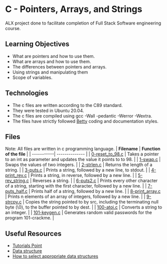 # C - Pointers, Arrays, and Strings
ALX project done to facilitate completion of Full Stack Software engineering course.

## Learning Objectives
* What are pointers and how to use them.
* What are arrays and how to use them.
* The differences between pointers and arrays.
* Using strings and  manipulating them
* Scope of variables.

## Technologies
* The c files are written according to the C89 standard.
* They were tested in Ubuntu 20.04.
* The c files are compiled using gcc -Wall -pedantic -Werror -Wextra.
* The files have strictly followed [Betty](https://github.com/holbertonschool/Betty) coding and documentation styles.

## Files
Note: All files are written in c programming language.
| **Filename** | **Function of the file** |
| -----------| -------------- |
| [0-reset_to_98.c](https://github.com/MamaiTheCoder/alx-low_level_programming/blob/master/0x05-pointers_arrays_strings/0-reset_to_98.c) | Takes a pointer to an int as parameter and updates the value it points to to 98. |
| [1-swap.c](https://github.com/MamaiTheCoder/alx-low_level_programming/blob/master/0x05-pointers_arrays_strings/1-swap.c) | Swaps the values of two integers. |
| [2-strlen.c](https://github.com/MamaiTheCoder/alx-low_level_programming/blob/master/0x05-pointers_arrays_strings/2-strlen.c) | Returns the length of a string. |
| [3-puts.c](https://github.com/MamaiTheCoder/alx-low_level_programming/blob/master/0x05-pointers_arrays_strings/3-puts.c) | Prints a string, followed by a new line, to stdout. |
| [4-print_rev.c](https://github.com/MamaiTheCoder/alx-low_level_programming/blob/master/0x05-pointers_arrays_strings/4-print_rev.c) | Prints a string, in reverse, followed by a new line. |
| [5-rev_string.c](https://github.com/MamaiTheCoder/alx-low_level_programming/blob/master/0x05-pointers_arrays_strings/5-rev_string.c) | Reverses a string. |
| [6-puts2.c](https://github.com/MamaiTheCoder/alx-low_level_programming/blob/master/0x05-pointers_arrays_strings/6-puts2.c) | Prints every other character of a string, starting with the first character, followed by a new line. |
| [7-puts_half.c](https://github.com/MamaiTheCoder/alx-low_level_programming/blob/master/0x05-pointers_arrays_strings/7-puts_half.c) | Prints half of a string, followed by a new line. |
| [8-print_array.c](https://github.com/MamaiTheCoder/alx-low_level_programming/blob/master/0x05-pointers_arrays_strings/8-print_array.c) | Prints n elements of an array of integers, followed by a new line. |
| [9-strcpy.c](https://github.com/MamaiTheCoder/alx-low_level_programming/blob/master/0x05-pointers_arrays_strings/9-strcpy.c) | Copies the string pointed to by src, including the terminating null byte (\0), to the buffer pointed to by dest. |
| [100-atoi.c](https://github.com/MamaiTheCoder/alx-low_level_programming/blob/master/0x05-pointers_arrays_strings/100-atoi.c) | Converts a string to an integer. |
| [101-keygen.c](https://github.com/MamaiTheCoder/alx-low_level_programming/blob/master/0x05-pointers_arrays_strings/101-keygen.c) | Generates random valid passwords for the program 101-crackme. |

## Useful Resources
* [Tutorials Point](https://www.tutorialspoint.com/data_structures_algorithms/data_structures_basics.htm)
* [Data structure](https://www.geeksforgeeks.org/data-structures/)
* [How to select appropriate data structures](https://www.careerdrill.com/blog/coding-interview/choosing-the-right-data-structure-to-solve-problems/)
